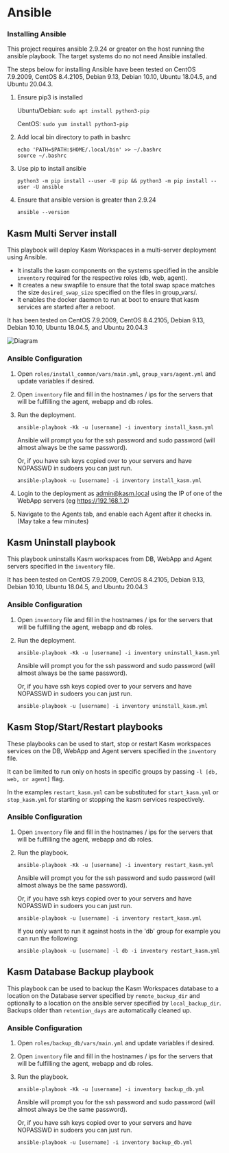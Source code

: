 # Ansible

### Installing Ansible

This project requires ansible 2.9.24 or greater on the host running the ansible playbook. The target systems do no not need Ansible installed.

The steps below for installing Ansible have been tested on CentOS 7.9.2009, CentOS 8.4.2105, Debian 9.13, Debian 10.10, Ubuntu 18.04.5, and Ubuntu 20.04.3.

1. Ensure pip3 is installed 
    
    Ubuntu/Debian: `sudo apt install python3-pip`
    
    CentOS: `sudo yum install python3-pip`

2. Add local bin directory to path in bashrc
    
    ```
    echo 'PATH=$PATH:$HOME/.local/bin' >> ~/.bashrc
    source ~/.bashrc
    ```

3. Use pip to install ansible

    `python3 -m pip install --user -U pip && python3 -m pip install --user -U ansible`

4. Ensure that ansible version is greater than 2.9.24

    `ansible --version`

## Kasm Multi Server install
This playbook will deploy Kasm Workspaces in a multi-server deployment using Ansible. 

* It installs the kasm components on the systems specified in the ansible `inventory` required for the respective roles (db, web, agent).
* It creates a new swapfile to ensure that the total swap space matches the size `desired_swap_size` specified on the files in group_vars/.
* It enables the docker daemon to run at boot to ensure that kasm services are started after a reboot.

It has been tested on CentOS 7.9.2009, CentOS 8.4.2105, Debian 9.13, Debian 10.10, Ubuntu 18.04.5, and Ubuntu 20.04.3

![Diagram][Image_Diagram]

[Image_Diagram]: https://f.hubspotusercontent30.net/hubfs/5856039/Ansible/Ansible%20Multi%20Server.png "Diagram"


### Ansible Configuration

1. Open `roles/install_common/vars/main.yml`, `group_vars/agent.yml` and update variables if desired.

2. Open `inventory` file and fill in the hostnames / ips for the servers that will be fulfilling the agent, webapp and db roles. 
   
3. Run the deployment.

    `ansible-playbook -Kk -u [username] -i inventory install_kasm.yml`

    Ansible will prompt you for the ssh password and sudo password (will almost always be the same password).

    Or, if you have ssh keys copied over to your servers and have NOPASSWD in sudoers you can just run.

    `ansible-playbook -u [username] -i inventory install_kasm.yml`

4. Login to the deployment as admin@kasm.local using the IP of one of the WebApp servers (eg https://192.168.1.2)

5. Navigate to the Agents tab, and enable each Agent after it checks in. (May take a few minutes)

## Kasm Uninstall playbook

This playbook uninstalls Kasm workspaces from DB, WebApp and Agent servers specified in the `inventory` file.

It has been tested on CentOS 7.9.2009, CentOS 8.4.2105, Debian 9.13, Debian 10.10, Ubuntu 18.04.5, and Ubuntu 20.04.3

### Ansible Configuration

1. Open `inventory` file and fill in the hostnames / ips for the servers that will be fulfilling the agent, webapp and db roles. 

3. Run the deployment.

    `ansible-playbook -Kk -u [username] -i inventory uninstall_kasm.yml`

    Ansible will prompt you for the ssh password and sudo password (will almost always be the same password).

    Or, if you have ssh keys copied over to your servers and have NOPASSWD in sudoers you can just run.

    `ansible-playbook -u [username] -i inventory uninstall_kasm.yml`

## Kasm Stop/Start/Restart playbooks

These playbooks can be used to start, stop or restart Kasm workspaces services on the DB, WebApp and Agent servers specified in the `inventory` file.

It can be limited to run only on hosts in specific groups by passing `-l [db, web, or agent]` flag.

In the examples `restart_kasm.yml` can be substituted for `start_kasm.yml` or `stop_kasm.yml` for starting or stopping the kasm services respectively.

### Ansible Configuration

1. Open `inventory` file and fill in the hostnames / ips for the servers that will be fulfilling the agent, webapp and db roles. 

2. Run the playbook.

    `ansible-playbook -Kk -u [username] -i inventory restart_kasm.yml`

    Ansible will prompt you for the ssh password and sudo password (will almost always be the same password).

    Or, if you have ssh keys copied over to your servers and have NOPASSWD in sudoers you can just run.

    `ansible-playbook -u [username] -i inventory restart_kasm.yml`

    If you only want to run it against hosts in the 'db' group for example you can run the following:

    `ansible-playbook -u [username] -l db -i inventory restart_kasm.yml`

## Kasm Database Backup playbook

This playbook can be used to backup the Kasm Workspaces database to a location on the Database server specified by `remote_backup_dir` and optionally to a location on the ansible server specified by `local_backup_dir`. Backups older than `retention_days` are automatically cleaned up.

### Ansible Configuration

1. Open `roles/backup_db/vars/main.yml` and update variables if desired.

2. Open `inventory` file and fill in the hostnames / ips for the servers that will be fulfilling the agent, webapp and db roles. 

3. Run the playbook.

    `ansible-playbook -Kk -u [username] -i inventory backup_db.yml`

    Ansible will prompt you for the ssh password and sudo password (will almost always be the same password).

    Or, if you have ssh keys copied over to your servers and have NOPASSWD in sudoers you can just run.

    `ansible-playbook -u [username] -i inventory backup_db.yml`
